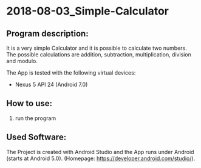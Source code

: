 # 2018-08-03_Simple-Calculator

## Program description:
It is a very simple Calculator and it is possible to calculate two numbers. The possible calculations are addition, subtraction, multiplication, division and modulo. 

The App is tested with the following virtual devices:
* Nexus 5 API 24 (Android 7.0)

## How to use:
1. run the program

## Used Software:
The Project is created with Android Studio and the App runs under Android (starts at Android 5.0). (Homepage: https://developer.android.com/studio/). 
